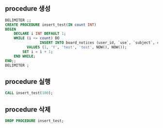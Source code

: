 ## procedure 생성
```sql
DELIMITER ;;
CREATE PROCEDURE insert_test(IN count INT)
BEGIN
    DECLARE i INT DEFAULT 1;
    WHILE (i <= count) DO
		  		INSERT INTO board_notices (user_id, `use`, `subject`, content, created_at, updated_at)
          VALUES (1, 'Y', 'test', 'test', NOW(), NOW());
        SET i = i + 1;
    END WHILE;
END;;
DELIMITER ;
```


## procedure 실행
```sql
CALL insert_test(100);
```

## procedure 삭제
```sql
DROP PROCEDURE insert_test;
```

